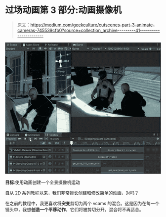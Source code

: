 # 过场动画第 3 部分:动画摄像机

> 原文：<https://medium.com/geekculture/cutscenes-part-3-animate-cameras-745539cfb0?source=collection_archive---------41----------------------->

![](img/df8cf2c79f13f5a82b2484ce8f8dcbd8.png)

**目标**:使用动画创建一个全景摄像机运动

自从 2D 系列教程以来，我们非常擅长创建和修改简单的动画，对吗？

在之前的教程中，我更喜欢将**突变**剪切为两个 vcams 的混合。这是因为在每一个镜头中，我想**创造一个平移动作**，它们将被剪切分开，混合将不再适合。